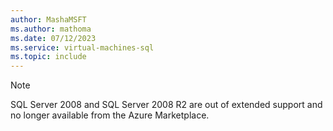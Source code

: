 ```yaml
---
author: MashaMSFT
ms.author: mathoma
ms.date: 07/12/2023
ms.service: virtual-machines-sql
ms.topic: include
---
```

> [!NOTE]
> SQL Server 2008 and SQL Server 2008 R2 are out of extended support and no longer available from the Azure Marketplace.

